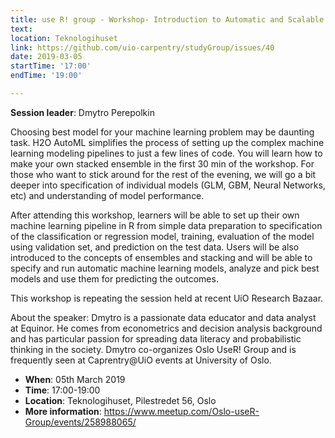 ```yaml
---
title: use R! group - Workshop- Introduction to Automatic and Scalable Machine Learning with H2O in R 
text: 
location: Teknologihuset
link: https://github.com/uio-carpentry/studyGroup/issues/40
date: 2019-03-05
startTime: '17:00'
endTime: '19:00'

---
```


**Session leader**: Dmytro Perepolkin

Choosing best model for your machine learning problem may be daunting task. H2O AutoML simplifies the process of setting up the complex machine learning modeling pipelines to just a few lines of code. You will learn how to make your own stacked ensemble in the first 30 min of the workshop. For those who want to stick around for the rest of the evening, we will go a bit deeper into specification of individual models (GLM, GBM, Neural Networks, etc) and understanding of model performance.

After attending this workshop, learners will be able to set up their own machine learning pipeline in R from simple data preparation to specification of the classification or regression model, training, evaluation of the model using validation set, and prediction on the test data. Users will be also introduced to the concepts of ensembles and stacking and will be able to specify and run automatic machine learning models, analyze and pick best models and use them for predicting the outcomes.

This workshop is repeating the session held at recent UiO Research Bazaar.

About the speaker:
Dmytro is a passionate data educator and data analyst at Equinor. He comes from econometrics and decision analysis background and has particular passion for spreading data literacy and probabilistic thinking in the society. Dmytro co-organizes Oslo UseR! Group and is frequently seen at Caprentry@UiO events at University of Oslo.


- **When**: 05th March 2019
- **Time**: 17:00-19:00
- **Location**:   Teknologihuset, Pilestredet 56, Oslo
- **More information**: https://www.meetup.com/Oslo-useR-Group/events/258988065/

